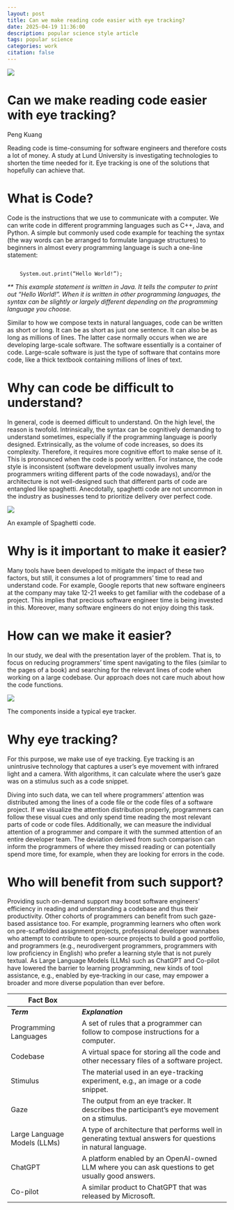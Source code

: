 ```yaml
---
layout: post
title: Can we make reading code easier with eye tracking?
date: 2025-04-19 11:36:00
description: popular science style article
tags: popular science
categories: work
citation: false
---
```


![](https://web-api.textin.com/ocr_image/external/bb3c5c944b1aa20d.jpg)

# Can we make reading code easier with eye tracking?

Peng Kuang

Reading code is time-consuming for software engineers and therefore costs a lot of money. A study at Lund University is investigating technologies to shorten the time needed for it. Eye tracking is one of the solutions that hopefully can achieve that.

# What is Code?

Code is the instructions that we use to communicate with a computer. We can write code in different programming languages such as C++, Java, and Python. A simple but commonly used code example for teaching the syntax (the way words can be arranged to formulate language structures) to beginners in almost every programming language is such a one-line statement:

```

    System.out.print(“Hello World!”);

```

_\*\* This example statement is written in Java. It tells the computer to print out “Hello World\!”. When it is written in other programming languages, the syntax can be slightly or largely different depending on the programming language you choose._

Similar to how we compose texts in natural languages, code can be written as short or long. It can be as short as just one sentence. It can also be as long as millions of lines. The latter case normally occurs when we are developing large-scale software. The software essentially is a container of code. Large-scale software is just the type of software that contains more code, like a thick textbook containing millions of lines of text.

# Why can code be difficult to understand?

In general, code is deemed difficult to understand. On the high level, the reason is twofold. Intrinsically, the syntax can be cognitively demanding to understand sometimes, especially if the programming language is poorly designed. Extrinsically, as the volume of code increases, so does its complexity. Therefore, it requires more cognitive effort to make sense of it. This is pronounced when the code is poorly written. For instance, the code style is inconsistent (software development usually involves many programmers writing different parts of the code nowadays), and/or the architecture is not well-designed such that different parts of code are entangled like spaghetti. Anecdotally, spaghetti code are not uncommon in the industry as businesses tend to prioritize delivery over perfect code.

![](https://web-api.textin.com/ocr_image/external/ef408b58cda90ef3.jpg)

An example of Spaghetti code.

# Why is it important to make it easier?

Many tools have been developed to mitigate the impact of these two factors, but still, it consumes a lot of programmers’ time to read and understand code. For example, Google reports that new software engineers at the company may take 12-21 weeks to get familiar with the codebase of a project. This implies that precious software engineer time is being invested in this. Moreover, many software engineers do not enjoy doing this task.

# How can we make it easier?

In our study, we deal with the presentation layer of the problem. That is, to focus on reducing programmers’ time spent navigating to the files (similar to the pages of a book) and searching for the relevant lines of code when working on a large codebase. Our approach does not care much about how the code functions.

![](https://web-api.textin.com/ocr_image/external/04c2a6cbd2c6e41c.jpg)

The components inside a typical eye tracker.

# Why eye tracking?

For this purpose, we make use of eye tracking. Eye tracking is an unintrusive technology that captures a user’s eye movement with infrared light and a camera. With algorithms, it can calculate where the user’s gaze was on a stimulus such as a code snippet.

Diving into such data, we can tell where programmers’ attention was distributed among the lines of a code file or the code files of a software project. If we visualize the attention distribution properly, programmers can follow these visual cues and only spend time reading the most relevant parts of code or code files. Additionally, we can measure the individual attention of a programmer and compare it with the summed attention of an entire developer team. The deviation derived from such comparison can inform the programmers of where they missed reading or can potentially spend more time, for example, when they are looking for errors in the code.

# Who will benefit from such support?

Providing such on-demand support may boost software engineers’ efficiency in reading and understanding a codebase and thus their productivity. Other cohorts of programmers can benefit from such gaze-based assistance too. For example, programming learners who often work on pre-scaffolded assignment projects, professional developer wannabes who attempt to contribute to open-source projects to build a good portfolio, and programmers (e.g., neurodivergent programmers, programmers with low proficiency in English) who prefer a learning style that is not purely textual. As Large Language Models (LLMs) such as ChatGPT and Co-pilot have lowered the barrier to learning programming, new kinds of tool assistance, e.g., enabled by eye-tracking in our case, may empower a broader and more diverse population than ever before.

| Fact Box                     |                                                                                                            |
| ---------------------------- | :--------------------------------------------------------------------------------------------------------- |
| _**Term**_                   | _**Explanation**_                                                                                          |
| Programming Languages        | A set of rules that a programmer can follow to compose instructions for a computer.                        |
| Codebase                     | A virtual space for storing all the code and other necessary files of a software project.                  |
| Stimulus                     | The material used in an eye-tracking experiment, e.g., an image or a code snippet.                         |
| Gaze                         | The output from an eye tracker. It describes the participant’s eye movement on a stimulus.                 |
| Large Language Models (LLMs) | A type of architecture that performs well in generating textual answers for questions in natural language. |
| ChatGPT                      | A platform enabled by an OpenAI-owned LLM where you can ask questions to get usually good answers.         |
| Co-pilot                     | A similar product to ChatGPT that was released by Microsoft.                                               |
